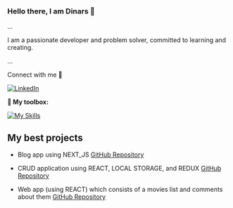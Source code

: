 ### Hello there, I am Dinars 👋

...

I am a passionate developer and problem solver, committed to learning and creating.

...

Connect with me 🔗

[![LinkedIn](https://skillicons.dev/icons?i=linkedin)](https://www.linkedin.com/in/dinarsvibans/)

**🧰 My toolbox:**

[![My Skills](https://skillicons.dev/icons?i=js,ts,react,html,css,scss,nextjs,nodejs,vuejs,angular,bootstrap,mongodb,mysql)](https://skillicons.dev)

## My best projects

- Blog app using NEXT_JS
  [GitHub Repository](https://github.com/dinarsvibans/BLOG-NEXT_JS.git)

- CRUD application using REACT, LOCAL STORAGE, and REDUX
  [GitHub Repository](https://github.com/dinarsvibans/17.1md.git)

- Web app (using REACT) which consists of a movies list and comments about them
  [GitHub Repository](https://github.com/dinarsvibans/16MD--Movies-list---React-Query--React-router--React-i18n.git)
